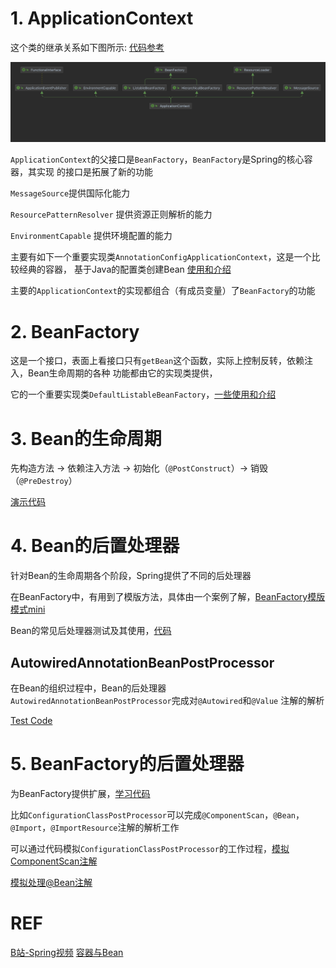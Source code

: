 # 1. ApplicationContext
这个类的继承关系如下图所示: [代码参考](../../../../../../basicTech/src/main/java/com/java/study/frameworkstudy/springboot/SpringBootDemo.java) <br>
<div align="center">
	<img src="https://github.com/oneCoderMan/javastudy/blob/fbd2996df3f65c79674382337843f62348431d5f/notes/src/main/resources/framework/spring/pics/diagram1.png" alt="Editor" width="800">
</div>

`ApplicationContext`的父接口是`BeanFactory`，`BeanFactory`是Spring的核心容器，其实现
的接口是拓展了新的功能

`MessageSource`提供国际化能力

`ResourcePatternResolver` 提供资源正则解析的能力

`EnvironmentCapable` 提供环境配置的能力


主要有如下一个重要实现类`AnnotationConfigApplicationContext`，这是一个比较经典的容器，
基于Java的配置类创建Bean [使用和介绍](../../../../../../basicTech/src/main/java/com/java/study/frameworkstudy/spring/AnnotationConfigAppCtxDemo.java)

主要的`ApplicationContext`的实现都组合（有成员变量）了`BeanFactory`的功能

# 2. BeanFactory
这是一个接口，表面上看接口只有`getBean`这个函数，实际上控制反转，依赖注入，Bean生命周期的各种
功能都由它的实现类提供，

它的一个重要实现类`DefaultListableBeanFactory`，[一些使用和介绍](../../../../../../basicTech/src/main/java/com/java/study/frameworkstudy/spring/SpringBeanFactoryDemo.java)

# 3. Bean的生命周期
先构造方法 -> 依赖注入方法 ->  初始化（`@PostConstruct`）-> 销毁（`@PreDestroy`）

[演示代码](../../../../../../basicTech/src/main/java/com/java/study/frameworkstudy/springboot/beancycle/LifeCycleBean.java)

# 4. Bean的后置处理器
针对Bean的生命周期各个阶段，Spring提供了不同的后处理器

在BeanFactory中，有用到了模版方法，具体由一个案例了解，[BeanFactory模版模式mini](../../../../../../basicTech/src/main/java/com/java/study/frameworkstudy/spring/TemplateMethodTest.java)

Bean的常见后处理器测试及其使用，[代码](../../../../../../basicTech/src/main/java/com/java/study/frameworkstudy/spring/beanposttest/BeanPostTest.java)

## AutowiredAnnotationBeanPostProcessor
在Bean的组织过程中，Bean的后处理器`AutowiredAnnotationBeanPostProcessor`完成对`@Autowired`和`@Value` 注解的解析

[Test Code](../../../../../../basicTech/src/main/java/com/java/study/frameworkstudy/spring/beanposttest/AutowiredBeanPostTest.java)

# 5. BeanFactory的后置处理器
为BeanFactory提供扩展，[学习代码](../../../../../../basicTech/src/main/java/com/java/study/frameworkstudy/spring/beanfacoryposttest/AppTest.java)

比如`ConfigurationClassPostProcessor`可以完成`@ComponentScan`，`@Bean`， `@Import`，`@ImportResource`注解的解析工作

可以通过代码模拟`ConfigurationClassPostProcessor`的工作过程，[模拟ComponentScan注解](../../../../../../basicTech/src/main/java/com/java/study/frameworkstudy/spring/beanfacoryposttest/MockConfigPost.java)

[模拟处理@Bean注解](../../../../../../basicTech/src/main/java/com/java/study/frameworkstudy/spring/beanfacoryposttest/MockBeanDeal.java)



# REF
[B站-Spring视频](https://www.bilibili.com/video/BV1P44y1N7QG?p=4&vd_source=550dc9095f2a0980780a8fe0a239112e)
[容器与Bean](https://mofan212.github.io/posts/Spring-Forty-Nine-Lectures-Container-And-Bean/)


